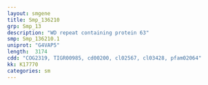 ```yaml
---
layout: smgene
title: Smp_136210
grp: Smp_13
description: "WD repeat containing protein 63"
smp: Smp_136210.1
uniprot: "G4VAP5"
length:  3174
cdd: "COG2319, TIGR00985, cd00200, cl02567, cl03428, pfam02064"
kk: K17770
categories: sm
---
```


